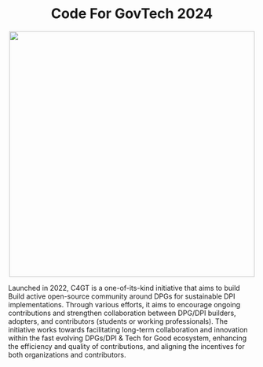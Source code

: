 <div align="Center"><h1>Code For GovTech 2024</h1></div>

<div align="Center"><img src="https://static.wixstatic.com/media/060b0c_8029055ce0074bfaa4bb6d9f1c2c33d2~mv2.png/v1/fill/w_2266,h_2168,al_c,q_95,usm_0.66_1.00_0.01,enc_auto/060b0c_8029055ce0074bfaa4bb6d9f1c2c33d2~mv2.png" height ="500" align="Center"/><br>
</div>




Launched in 2022, C4GT is a one-of-its-kind initiative that aims to build Build active open-source community around DPGs for sustainable DPI implementations. Through various efforts, it aims to encourage ongoing contributions and strengthen collaboration between DPG/DPI builders, adopters, and contributors (students or working professionals). The initiative works towards facilitating long-term collaboration and innovation within the fast evolving DPGs/DPI & Tech for Good ecosystem, enhancing the efficiency and quality of contributions, and aligning the incentives for both organizations and contributors.
